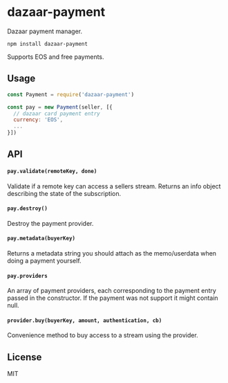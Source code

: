# dazaar-payment

Dazaar payment manager.

```
npm install dazaar-payment
```

Supports EOS and free payments.

## Usage

``` js
const Payment = require('dazaar-payment')

const pay = new Payment(seller, [{
  // dazaar card payment entry
  currency: 'EOS',
  ...
}])
```

## API

#### `pay.validate(remoteKey, done)`

Validate if a remote key can access a sellers stream.
Returns an info object describing the state of the subscription.

#### `pay.destroy()`

Destroy the payment provider.

#### `pay.metadata(buyerKey)`

Returns a metadata string you should attach as the memo/userdata when
doing a payment yourself.

#### `pay.providers`

An array of payment providers, each corresponding to the payment entry passed in the constructor.
If the payment was not support it might contain null.

#### `provider.buy(buyerKey, amount, authentication, cb)`

Convenience method to buy access to a stream using the provider.

## License

MIT
